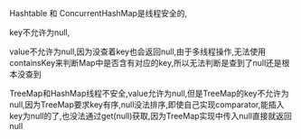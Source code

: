 Hashtable 和 ConcurrentHashMap是线程安全的,

key不允许为null,

value不允许为null,因为没查着key也会返回null,由于多线程操作,无法使用containsKey来判断Map中是否含有对应的key,所以无法判断是查到了null还是根本没查到

TreeMap和HashMap线程不安全,value允许为null,但是TreeMap的key不允许为null,因为TreeMap要求key有序,null没法排序,即使自己实现comparator,能插入key为null的了,也没法通过get(null)获取,因为TreeMap实现中传入null直接就返回null